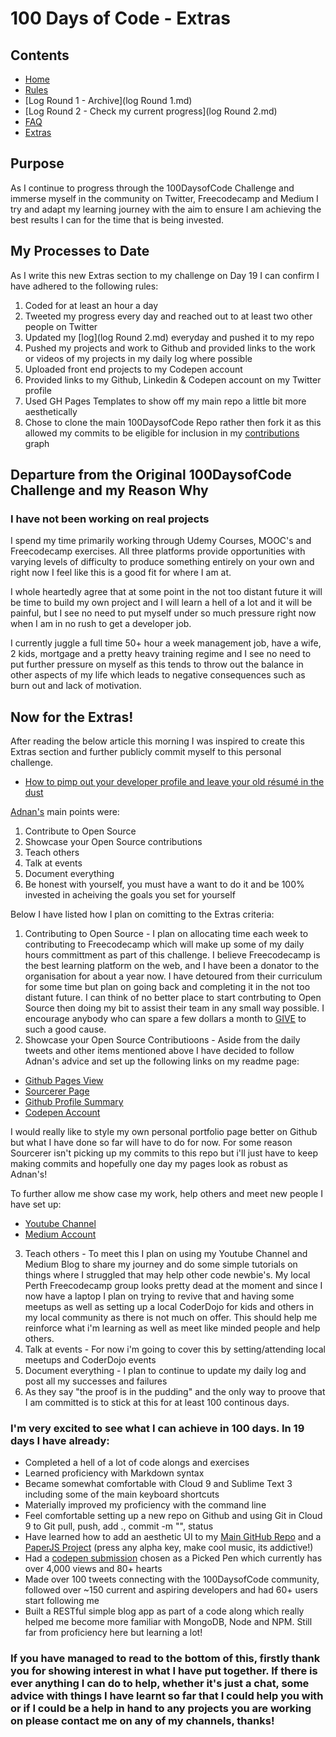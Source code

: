 # 100 Days of Code - Extras

## Contents

* [Home](README.md)
* [Rules](rules.md)
* [Log Round 1 - Archive](log Round 1.md)
* [Log Round 2 - Check my current progress](log Round 2.md)
* [FAQ](FAQ.md)
* [Extras](Extras.md)

## Purpose 

As I continue to progress through the 100DaysofCode Challenge and immerse myself in the community 
on Twitter, Freecodecamp and Medium I try and adapt my learning journey with the aim to ensure I
am achieving the best results I can for the time that is being invested.

## My Processes to Date

As I write this new Extras section to my challenge on Day 19 I can confirm I have adhered to the
following rules:

1. Coded for at least an hour a day
2. Tweeted my progress every day and reached out to at least two other people on Twitter
3. Updated my [log](log Round 2.md) everyday and pushed it to my repo
4. Pushed my projects and work to Github and provided links to the work or videos of my projects in my daily log where possible
5. Uploaded front end projects to my Codepen account 
6. Provided links to my Github, Linkedin & Codepen account on my Twitter profile
7. Used GH Pages Templates to show off my main repo a little bit more aesthetically
8. Chose to clone the main 100DaysofCode Repo rather then fork it as this allowed my commits to be eligible for inclusion in my [contributions](https://github.com/Arronk) graph

## Departure from the Original 100DaysofCode Challenge and my Reason Why

### I have not been working on real projects 

I spend my time primarily working through Udemy Courses, MOOC's and Freecodecamp exercises. 
All three platforms provide opportunities with varying levels of difficulty to produce something 
entirely on your own and right now I feel like this is a good fit for where I am at. 

I whole heartedly agree that at some point in the not too distant future it will be time to build 
my own project and I will learn a hell of a lot and it will be painful, but I see no need to put 
myself under so much pressure right now when I am in no rush to get a developer job.

I currently juggle a full time 50+ hour a week management job, have a wife, 2 kids, mortgage 
and a pretty heavy training regime and I see no need to put further pressure on myself as this 
tends to throw out the balance in other aspects of my life which leads to negative consequences 
such as burn out and lack of motivation.

## Now for the Extras!

After reading the below article this morning I was inspired to create this Extras section and further publicly commit myself to this personal challenge.
- [How to pimp out your developer profile and leave your old résumé in the dust](https://medium.freecodecamp.org/how-to-pimp-out-your-developer-profile-and-leave-your-old-résumé-in-the-dust-3655b0c04c05)

[Adnan's](https://twitter.com/adnanrahic) main points were:

1. Contribute to Open Source
2. Showcase your Open Source contributions
3. Teach others
4. Talk at events
5. Document everything
6. Be honest with yourself, you must have a want to do it and be 100% invested in acheiving the goals you set for yourself

Below I have listed how I plan on comitting to the Extras criteria:

1. Contributing to Open Source - I plan on allocating time each week to contributing to Freecodecamp which will make up some of my daily hours
committment as part of this challenge. I believe Freecodecamp is the best learning platform on the web, and I have been a donator to the 
organisation for about a year now. I have detoured from their curriculum for some time but plan on going back and completing it in the not 
too distant future. I can think of no better place to start contrbuting to Open Source then doing my bit to assist their team in any small 
way possible. I encourage anybody who can spare a few dollars a month to [GIVE](https://donate.freecodecamp.org) to such a good cause.
2. Showcase your Open Source Contributioons - Aside from the daily tweets and other items mentioned above I have decided to follow Adnan's advice and set up the following links on my readme page:
- [Github Pages View](https://arronk.github.io/My-Coding-Journey/)
- [Sourcerer Page](https://sourcerer.io/arronk)
- [Github Profile Summary](https://profile-summary-for-github.com/user/arronk)
- [Codepen Account](https://codepen.io/Arronk/)

I would really like to style my own personal portfolio page better on Github but what I have done so far will have to do for now. For some reason
Sourcerer isn't picking up my commits to this repo but i'll just have to keep making commits and hopefully one day my pages look as robust as Adnan's!

To further allow me show case my work, help others and meet new people I have set up:
- [Youtube Channel](https://www.youtube.com/channel/UC_3hCTvtRp2Id9hebPovFEw?view_as=subscriber)
- [Medium Account](https://medium.com/@arronkennedy)

3. Teach others - To meet this I plan on using my Youtube Channel and Medium Blog to share my journey and do some simple tutorials on things where I struggled
that may help other code newbie's. My local Perth Freecodecamp group looks pretty dead at the moment and since I now have a laptop I plan
on trying to revive that and having some meetups as well as setting up a local CoderDojo for kids and others in my local community as there is not much on offer.
This should help me reinforce what i'm learning as well as meet like minded people and help others.
4. Talk at events - For now i'm going to cover this by setting/attending local meetups and CoderDojo events
5. Document everything - I plan to continue to update my daily log and post all my successes and failures 
6. As they say "the proof is in the pudding" and the only way to proove that I am committed is to stick at this for at least 100 continous days.
 
### I'm very excited to see what I can achieve in 100 days. In 19 days I have already:

- Completed a hell of a lot of code alongs and exercises
- Learned proficiency with Markdown syntax
- Became somewhat comfortable with Cloud 9 and Sublime Text 3 including some of the main keyboard shortcuts
- Materially improved my proficiency with the command line
- Feel comfortable setting up a new repo on Github and using Git in Cloud 9 to Git pull, push, add ., commit -m "", status
- Have learned how to add an aesthetic UI to my [Main GitHub Repo](https://arronk.github.io/My-Coding-Journey/) and a [PaperJS Project](https://arronk.github.io/PaperJS/) (press any alpha key, make cool music, its addictive!)
- Had a [codepen submission](https://codepen.io/Arronk/pen/Gdpyev) chosen as a Picked Pen which currently has over 4,000 views and 80+ hearts
- Made over 100 tweets connecting with the 100DaysofCode community, followed over ~150 current and aspiring developers and had 60+ users start following me
- Built a RESTful simple blog app as part of a code along which really helped me become more familiar with MongoDB, Node and NPM. Still far from proficiency here but learning a lot!

### If you have managed to read to the bottom of this, firstly thank you for showing interest in what I have put together. If there is ever anything I can do to help, whether it's just a chat, some advice with things I have learnt so far that I could help you with or if I could be a help in hand to any projects you are working on please contact me on any of my channels, thanks!





 
